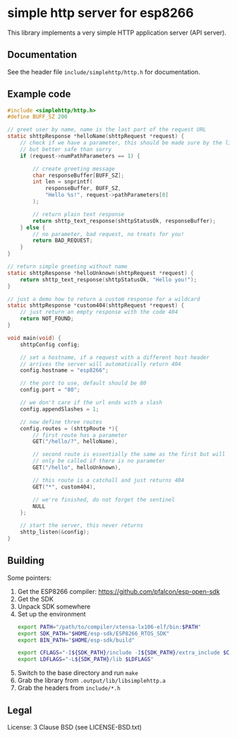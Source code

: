 # simple http server for esp8266

This library implements a very simple HTTP application server (API server).

## Documentation

See the header file `include/simplehttp/http.h` for documentation.

## Example code

```c
#include <simplehttp/http.h>
#define BUFF_SZ 200

// greet user by name, name is the last part of the request URL
static shttpResponse *helloName(shttpRequest *request) {
    // check if we have a parameter, this should be made sure by the lib,
    // but better safe than sorry
    if (request->numPathParameters == 1) {

        // create greeting message
        char responseBuffer[BUFF_SZ];
        int len = snprintf(
            responseBuffer, BUFF_SZ,
            "Hello %s!", request->pathParameters[0]
        );

        // return plain text response
        return shttp_text_response(shttpStatusOk, responseBuffer);
    } else {
        // no parameter, bad request, no treats for you!
        return BAD_REQUEST;
    }
}

// return simple greeting without name
static shttpResponse *helloUnknown(shttpRequest *request) {
    return shttp_text_response(shttpStatusOk, "Hello you!");
}

// just a demo how to return a custom response for a wildcard
static shttpResponse *custom404(shttpRequest *request) {
    // just return an empty response with the code 404
    return NOT_FOUND;
}

void main(void) {
    shttpConfig config;

    // set a hostname, if a request with a different host header
    // arrives the server will automatically return 404
    config.hostname = "esp8266";

    // the port to use, default should be 80
    config.port = "80";

    // we don't care if the url ends with a slash
    config.appendSlashes = 1;

    // now define three routes
    config.routes = (shttpRoute *){
        // first route has a parameter
        GET("/hello/?", helloName),

        // second route is essentially the same as the first but will
        // only be called if there is no parameter
        GET("/hello", helloUnknown),

        // this route is a catchall and just returns 404
        GET("*", custom404),

        // we're finished, do not forget the sentinel
        NULL
    };

    // start the server, this never returns
    shttp_listen(&config);
}
```

## Building

Some pointers:

1. Get the ESP8266 compiler: https://github.com/pfalcon/esp-open-sdk
2. Get the SDK
3. Unpack SDK somewhere
4. Set up the environment
    ```bash
    export PATH="/path/to/compiler/xtensa-lx106-elf/bin:$PATH"
    export SDK_PATH="$HOME/esp-sdk/ESP8266_RTOS_SDK"
    export BIN_PATH="$HOME/esp-sdk/build"

    export CFLAGS="-I${SDK_PATH}/include -I${SDK_PATH}/extra_include $CFLAGS"
    export LDFLAGS="-L${SDK_PATH}/lib $LDFLAGS"
    ```
5. Switch to the base directory and run `make`
6. Grab the library from `.output/lib/libsimplehttp.a`
7. Grab the headers from `include/*.h`

## Legal

License: 3 Clause BSD (see LICENSE-BSD.txt)